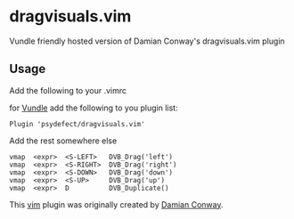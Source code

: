 dragvisuals.vim
===============

Vundle friendly hosted version of Damian Conway's dragvisuals.vim plugin

## Usage

Add the following to your .vimrc

for [Vundle](https://github.com/gmarik/Vundle.vim) add the following to you plugin list:

    Plugin 'psydefect/dragvisuals.vim'
    
Add the rest somewhere else
    
    vmap  <expr>  <S-LEFT>   DVB_Drag('left')
    vmap  <expr>  <S-RIGHT>  DVB_Drag('right')
    vmap  <expr>  <S-DOWN>   DVB_Drag('down')
    vmap  <expr>  <S-UP>     DVB_Drag('up')
    vmap  <expr>  D          DVB_Duplicate()


This [vim](http://vim.org) plugin was originally created by [Damian Conway](http://en.wikipedia.org/wiki/Damian_Conway).
